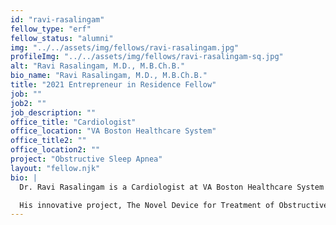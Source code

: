 ```yaml
---
id: "ravi-rasalingam"
fellow_type: "erf"
fellow_status: "alumni"
img: "../../assets/img/fellows/ravi-rasalingam.jpg"
profileImg: "../../assets/img/fellows/ravi-rasalingam-sq.jpg"
alt: "Ravi Rasalingam, M.D., M.B.Ch.B."
bio_name: "Ravi Rasalingam, M.D., M.B.Ch.B."
title: "2021 Entrepreneur in Residence Fellow"
job: ""
job2: ""
job_description: ""
office_title: "Cardiologist"
office_location: "VA Boston Healthcare System"
office_title2: ""
office_location2: ""
project: "Obstructive Sleep Apnea"
layout: "fellow.njk"
bio: |
  Dr. Ravi Rasalingam is a Cardiologist at VA Boston Healthcare System and a clinical instructor at Harvard Medical School. Though his clinical expertise is in cardiology, Dr. Rasalingam is developing a device for the treatment of Obstructive Sleep Apnea (OSA).<br><br>

  His innovative project, The Novel Device for Treatment of Obstructive Sleep Apnea, leverages 3D design and printing technologies to produce a custom fit mouthguard as a more comfortable alternative to the CPAP machine. As both an MIT Catalyst Fellow and Entrepreneur in Residence, he worked on producing the first prototypes for the device with follow-on testing, bringing a solution to the very Veterans that inspired him to innovate.
---
```


